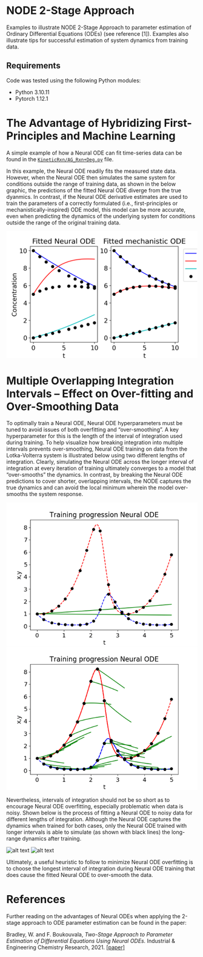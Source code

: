 # NODE 2-Stage Approach
 Examples to illustrate NODE 2-Stage Approach to parameter estimation of Ordinary Differential Equations (ODEs) (see reference [1]). Examples also illustrate tips for successful estimation of system dynamics from training data.  

## Requirements

Code was tested using the following Python modules:

* Python 3.10.11
* Pytorch 1.12.1

# The Advantage of Hybridizing First-Principles and Machine Learning
A simple example of how a Neural ODE can fit time-series data can be found in the [`KineticRxn/AG_Rxn+Deg.py`](./KineticRxn/AG_Rxn+Deg.py.py) file.

In this example, the Neural ODE readily fits the measured state data.  However, when the Neural ODE then simulates the same system for conditions outside the range of training data, as shown in the below graphic, the predictions of the fitted Neural ODE diverge from the true dyanmics.  In contrast, if the Neural ODE derivative estimates are used to train the parameters of a correctly formulated (i.e., first-principles or mechanistically-inspired) ODE model, this model can be more accurate, even when predicting the dynamics of the underlying system for conditions outside the range of the original training data.

![alt text](https://github.com/afbwilliam/NODE2StageApproach/blob/main/KineticRxn/visuals/Extrap.png)

# Multiple Overlapping Integration Intervals – Effect on Over-fitting and Over-Smoothing Data
To optimally train a Neural ODE, Neural ODE hyperparameters must be tuned to avoid issues of both overfitting and “over-smoothing”.  A key hyperparameter for this is the length of the interval of integration used during training.  To help visualize how breaking integration into multiple intervals prevents over-smoothing, Neural ODE training on data from the Lotka-Volterra system is illustrated below using two different lengths of integration.  Clearly, simulating the Neural ODE across the longer interval of integration at every iteration of training ultimately converges to a model that “over-smooths” the dynamics.  In contrast, by breaking the Neural ODE predictions to cover shorter, overlapping intervals, the NODE captures the true dynamics and can avoid the local minimum wherein the model over-smooths the system response.

![alt text](https://github.com/afbwilliam/NODE2StageApproach/blob/main/GIFs/LoVoIC.gif) 
![alt text](https://github.com/afbwilliam/NODE2StageApproach/blob/main/GIFs/LoVoICs.gif)

Nevertheless, intervals of integration should not be so short as to encourage Neural ODE overfitting, especially problematic when data is noisy.  Shown below is the process of fitting a Neural ODE to noisy data for different lengths of integration.  Although the Neural ODE captures the dynamics when trained for both cases, only the Neural ODE trained with longer intervals is able to simulate (as shown with black lines) the long-range dynamics after training.

![alt text](https://github.com/afbwilliam/NODE2StageApproach/blob/main/GIFs/2stepsFHN.gif) ![alt text](https://github.com/afbwilliam/NODE2StageApproach/blob/main/GIFs/8stepsFHN.gif)

Ultimately, a useful heuristic to follow to minimize Neural ODE overfitting is to choose the longest interval of integration during Neural ODE training that does cause the fitted Neural ODE to over-smooth the data.  

# References
Further reading on the advantages of Neural ODEs when applying the 2-stage approach to ODE parameter estimation can be found in the paper:

Bradley, W. and F. Boukouvala, *Two-Stage Approach to Parameter Estimation of Differential Equations Using Neural ODEs.* Industrial & Engineering Chemistry Research, 2021. [[paper]](https://pubs.acs.org/doi/10.1021/acs.iecr.1c00552)
